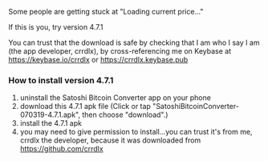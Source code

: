 Some people are getting stuck at "Loading current price..."

If this is you, try version 4.7.1

You can trust that the download is safe by checking that I am who I say I am (the app developer, crrdlx), by cross-referencing me on Keybase at https://keybase.io/crrdlx or https://crrdlx.keybase.pub

### How to install version 4.7.1

1. uninstall the Satoshi Bitcoin Converter app on your phone
2. download this 4.7.1 apk file (Click or tap "SatoshiBitcoinConverter-070319-4.7.1.apk", then choose "download".)
3. install the 4.7.1 apk
4. you may need to give permission to install...you can trust it's from me, crrdlx the developer, because it was downloaded from https://github.com/crrdlx
